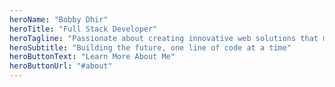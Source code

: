 ```yaml
---
heroName: "Bobby Dhir"
heroTitle: "Full Stack Developer"
heroTagline: "Passionate about creating innovative web solutions that make a difference. I specialize in modern JavaScript frameworks and love turning complex problems into simple, beautiful designs."
heroSubtitle: "Building the future, one line of code at a time"
heroButtonText: "Learn More About Me"
heroButtonUrl: "#about"
---
```

